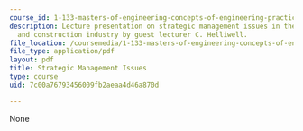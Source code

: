 ```yaml
---
course_id: 1-133-masters-of-engineering-concepts-of-engineering-practice-fall-2007
description: Lecture presentation on strategic management issues in the engineering
  and construction industry by guest lecturer C. Helliwell.
file_location: /coursemedia/1-133-masters-of-engineering-concepts-of-engineering-practice-fall-2007/7c00a76793456009fb2aeaa4d46a870d_lec_13.pdf
file_type: application/pdf
layout: pdf
title: Strategic Management Issues
type: course
uid: 7c00a76793456009fb2aeaa4d46a870d

---
```

None